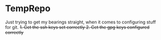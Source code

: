 # TempRepo

Just trying to get my bearings straight, when it comes to configuring stuff for git.
<del>1. Get the ssh keys set correctly<del>
2. Get the gpg keys configured correctly